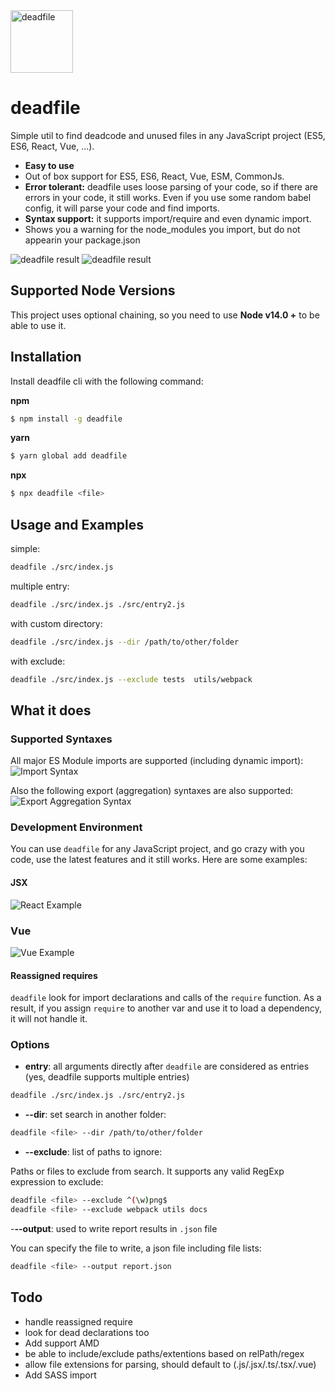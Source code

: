 <img src="https://github.com/M-Izadmehr/deadfile/raw/master/docs/images/logo.png" alt="deadfile" width="100"/>

# deadfile

Simple util to find deadcode and unused files in any JavaScript project (ES5, ES6, React, Vue, ...).

* **Easy to use**
* Out of box support for ES5, ES6, React, Vue, ESM, CommonJs.
* **Error tolerant:** deadfile uses loose parsing of your code, so if there are errors in your code, it still works. Even if you use some random babel config, it will parse your code and find imports.
* **Syntax support:** it supports import/require and even dynamic import.
* Shows you a warning for the node_modules you import, but do not appearin your package.json


![deadfile result](https://github.com/M-Izadmehr/deadfile/raw/master/docs/images/analyzeresult.png "Code Analysis")
![deadfile result](https://github.com/M-Izadmehr/deadfile/raw/master/docs/images/screenshot.png "Code Analysis")

## Supported Node Versions
This project uses optional chaining, so you need to use **Node v14.0 +** to be able to use it.


## Installation
Install deadfile cli with the following command:

**npm**
```bash
$ npm install -g deadfile
```
**yarn**
```bash
$ yarn global add deadfile
```
**npx**
```bash
$ npx deadfile <file>
```

## Usage and Examples
simple:               
 ```bash
 deadfile ./src/index.js
 ```

multiple entry:        
```bash
deadfile ./src/index.js ./src/entry2.js
```

with custom directory: 
```bash
deadfile ./src/index.js --dir /path/to/other/folder
```

with  exclude:         
```bash
deadfile ./src/index.js --exclude tests  utils/webpack
```

## What it does
### Supported Syntaxes
All major ES Module imports are supported (including dynamic import):
![Import Syntax](https://github.com/M-Izadmehr/deadfile/raw/master/docs/images/supportedImports.png "Import Syntax")

Also the following export (aggregation) syntaxes are also supported:
![Export Aggregation Syntax](https://github.com/M-Izadmehr/deadfile/raw/master/docs/images/supportedExports.png "Export Aggregation Syntax")

### Development Environment
You can use `deadfile` for any JavaScript project, and go crazy with you code, use the latest features and it still works. Here are some examples:

#### JSX
![React Example](https://github.com/M-Izadmehr/deadfile/raw/master/docs/images/React.png "React Example")

### Vue
![Vue Example](https://github.com/M-Izadmehr/deadfile/raw/master/docs/images/Vue.png "Vue Example")

#### Reassigned requires

`deadfile` look for import declarations and calls of the `require` function. As a result, if you assign `require` to another var and use it to load a dependency, it will not handle it.


### Options
- **entry**: all arguments directly after `deadfile` are considered as entries (yes, deadfile supports multiple entries)        
```bash
deadfile ./src/index.js ./src/entry2.js
```
- **--dir**: set search in another folder:
```bash
deadfile <file> --dir /path/to/other/folder
```
- **--exclude**: list of paths to ignore:

Paths or files to exclude from search. It supports any valid RegExp expression to exclude:
``` bash
deadfile <file> --exclude ^(\w)png$
deadfile <file> --exclude webpack utils docs
```

-**--output**: used to write report results in `.json` file

You can specify the file to write, a json file including file lists:
``` bash
deadfile <file> --output report.json
```


## Todo
* handle reassigned require
* look for dead declarations too
* Add support AMD
* be able to include/exclude paths/extentions based on relPath/regex
* allow file extensions for parsing, should default to (.js/.jsx/.ts/.tsx/.vue)
* Add SASS import
